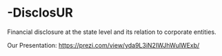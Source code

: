 # -DisclosUR
Financial disclosure at the state level and its relation to corporate entities. 

Our Presentation:
https://prezi.com/view/yda9L3iN2IWJhWulWExb/

